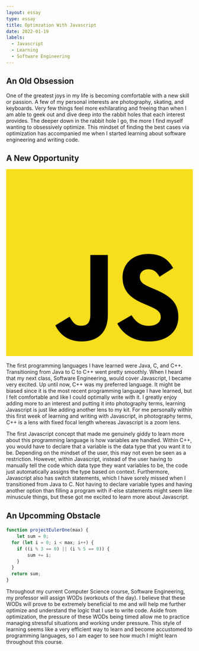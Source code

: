 ```yaml
---
layout: essay
type: essay
title: Optimzation With Javascript
date: 2022-01-19
labels:
  - Javascript
  - Learning
  - Software Engineering
---
```


## An Old Obsession

One of the greatest joys in my life is becoming comfortable with a new skill or passion. A few of my personal interests are photography, skating, and keyboards. Very few things feel more exhilarating and freeing than when I am able to geek out and dive deep into the rabbit holes that each interest provides. The deeper down in the rabbit hole I go, the more I find myself wanting to obsessively optimize. This mindset of finding the best cases via optimization has accompanied me when I started learning about software engineering and writing code. 

## A New Opportunity

<img class="ui medium right floated image" src="../images/js-logo.png">

The first programming languages I have learned were Java, C, and C++. Transitioning from Java to C to C++ went pretty smoothly. When I heard that my next class, Software Engineering, would cover Javascript, I became very excited. Up until now, C++ was my preferred language. It might be biased since it is the most recent programming language I have learned, but I felt comfortable and like I could optimally write with it. I greatly enjoy adding more to an interest and putting it into photography terms, learning Javascript is just like adding another lens to my kit. For me personally within this first week of learning and writing with Javascript, in photography terms, C++ is a lens with fixed focal length whereas Javascript is a zoom lens.

The first Javascript concept that made me genuinely giddy to learn more about this programming language is how variables are handled. Within C++, you would have to declare that a variable is the data type that you want it to be. Depending on the mindset of the user, this may not even be seen as a restriction. However, within Javascript, instead of the user having to manually tell the code which data type they want variables to be, the code just automatically assigns the type based on context. Furthermore, Javascript also has switch statements, which I have sorely missed when I transitioned from Java to C. Not having to declare variable types and having another option than filling a program with if-else statements might seem like minuscule things, but these got me excited to learn more about Javascript.

## An Upcomming Obstacle
```Javascript
function projectEulerOne(max) {
	let sum = 0;
  for (let i = 0; i < max; i++) {
  	if ((i % 3 == 0) || (i % 5 == 0)) {
    	sum += i;
    }
  }
  return sum;
}
```

Throughout my current Computer Science course, Software Engineering, my professor will assign WODs (workouts of the day). I believe that these WODs will prove to be extremely beneficial to me and will help me further optimize and understand the logic that I use to write code. Aside from optimization, the pressure of these WODs being timed allow me to practice managing stressful situations and working under pressure. This style of learning seems like a very efficient way to learn and become accustomed to programming languages, so I am eager to see how much I might learn throughout this course.
